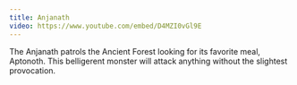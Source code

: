```yaml
---
title: Anjanath
video: https://www.youtube.com/embed/D4MZI0vGl9E
---
```


The Anjanath patrols the Ancient Forest looking for its favorite meal, Aptonoth.
This belligerent monster will attack anything without the slightest provocation.
